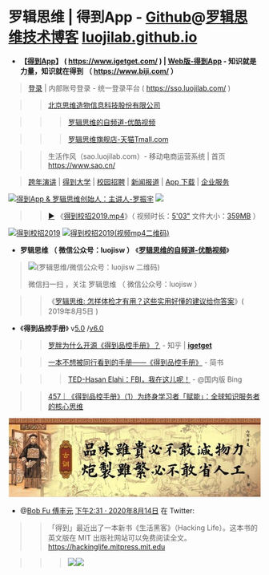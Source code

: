 # 罗辑思维 | 得到App - [Github](https://github.com/luojilab)@[罗辑思维技术博客](https://luojilab.github.io) [luojilab.github.io](https://blog.luojilab.com/)

-  **【[得到App](https://www.igetget.com/)】 ( https://www.igetget.com/ ) | [Web版-得到App](https://www.biji.com/) - 知识就是力量，知识就在得到 （ https://www.biji.com/ ）** 

>  [登录](https://sso.luojilab.com/) | 内部账号登录 - 统一登录平台 ( https://sso.luojilab.com/ ) 

>>  [北京思维造物信息科技股份有限公司](https://www.tianyancha.com/search?key=%E5%8C%97%E4%BA%AC%E6%80%9D%E7%BB%B4%E9%80%A0%E7%89%A9%E4%BF%A1%E6%81%AF%E7%A7%91%E6%8A%80%E8%82%A1%E4%BB%BD%E6%9C%89%E9%99%90%E5%85%AC%E5%8F%B8) 


>>>  [罗辑思维的自频道-优酷视频](https://i.youku.com/luojisw) 

>>>  [罗辑思维旗舰店-天猫Tmall.com](https://luojisiwei.tmall.com/)

>>  生活作风（sao.luojilab.com）- 移动电商运营系统 | 首页 https://www.sao.cn/ 

> [跨年演讲](https://www.igetget.com/speech) | [得到大学](https://www.igetget.com/university) | [校园招聘](https://www.igetget.com/join) | [新闻报道](https://www.igetget.com/news) | [App 下载](https://www.igetget.com/download) | [企业服务](https://qiye.igetget.com/)


<a href="https://piccdn.luojilab.com/fe-oss/default/MTUzMTk3MjMzMjQx.png">
<img src="https://camo.githubusercontent.com/25aa290992dd393a17a82b6a9068b79d768114db/68747470733a2f2f70696363646e2e6c756f6a696c61622e636f6d2f66652d6f73732f64656661756c742f4d54557a4d546b334d6a4d7a4d6a51782e706e67" border="0" alt="得到App & 罗辑思维创始人：主讲人-罗振宇" title="得到App & 罗辑思维创始人：主讲人-罗振宇"></a>

<img src="https://piccdn.luojilab.com/fe-oss/default/MTU1MTE2MTA2NTgw.png">
  
 >>  <a href="https://youtu.be/OAwlOhmDLcQ"  title="【Youtube视频】得到校招2019">▶</a> 《<a href="https://luoji-img.oss-cn-beijing.aliyuncs.com/fe-oss/default/%E5%BE%97%E5%88%B0%E6%A0%A1%E6%8B%9B2019.mp4" title="【得到官网】得到校招2019.mp4">得到校招2019.mp4</a>》（ 视频时长：<a href="https://v.youku.com/v_show/id_XNDI3Nzk5MzI0OA" title="【优酷视频】得到校招2019">5'03"</a> 文件大小：<a href="https://v.qq.com/x/page/b0900zu5xxp.html" title="【腾讯视频】得到校招2019">359MB</a> ）
 <p><a href="https://www.igetget.com/join">
<img src="https://raw.githubusercontent.com/taoste/Hello-World/master/eBook/%E3%80%8A%E5%BE%97%E5%88%B0%26%E7%BD%97%E8%BE%91%E6%80%9D%E7%BB%B4%E3%80%8B/%E5%BE%97%E5%88%B0%E6%A0%A1%E6%8B%9B2019.png" width="560" height="298"  alt="得到校招2019" title="得到校招2019"></a>
<a href="https://luoji-img.oss-cn-beijing.aliyuncs.com/fe-oss/default/%E5%BE%97%E5%88%B0%E6%A0%A1%E6%8B%9B2019.mp4">
<img src="https://raw.githubusercontent.com/taoste/Hello-World/master/eBook/%E3%80%8A%E5%BE%97%E5%88%B0%26%E7%BD%97%E8%BE%91%E6%80%9D%E7%BB%B4%E3%80%8B/%E5%BE%97%E5%88%B0%E6%A0%A1%E6%8B%9B2019(%E8%A7%86%E9%A2%91mp4%E4%BA%8C%E7%BB%B4%E7%A0%81).png" width="298" height="298"  alt="得到校招2019(视频mp4二维码)" title="【视频】得到校招2019.mp4"></a>
 </p>

-  **罗辑思维 （ 微信公众号：luojisw ）**  《[**罗辑思维的自频道-优酷视频**](https://i.youku.com/luojisw)》
> <p><img src="https://camo.githubusercontent.com/1432ba3c5b0dc5d5d14247bdc617a6b652029ed3/68747470733a2f2f6d702e77656978696e2e71712e636f6d2f6d702f7172636f64653f7363656e653d31303030303030342673697a653d313032265f5f62697a3d4d6a4d354e6a41784f5455344d413d3d266d69643d33303039323237363833266964783d3126736e3d35636139633366343930663161363731326634366265346238376233306562302673656e645f74696d653d" width="298" height="298"  alt="(罗辑思维/微信公众号：luojisw 二维码)" title="微信扫一扫，关注该公众号(罗辑思维/微信公众号：luojisw 二维码)"></p>
> <p>微信扫一扫 ，关注 罗辑思维 （ 微信公众号：luojisw ）</p> 

>> 《[罗辑思维: 怎样体检才有用？这些实用好懂的建议给你答案](https://mp.weixin.qq.com/s/_4Sa9kgHanIe2fg8mAVc4A)》( 2019年8月5日 )

- 《**得到品控手册**》 v[5.0](https://www.igetget.com/eBook/%E5%BE%97%E5%88%B0%E5%93%81%E6%8E%A7%E6%89%8B%E5%86%8C5.0?param=9rAsOHofB&token=nroX7MYDaKMjy7eNqrmOX6pnAQ5Vg049rNWJzxbE9LZl1o8RkGd2BPYv4x6d9meB) /[v6.0](
https://www.igetget.com/eBook/%E5%BE%97%E5%88%B0%E5%93%81%E6%8E%A7%E6%89%8B%E5%86%8C6.0?param=9rAsOHofB&token=Z1GDBjp8o9nDz1NZyd5MXvBj6RKEVwN4M9WAp4aGOkJmYQrLbP7e2glqxl9qNPeX)

>> [罗胖为什么开源《得到品控手册》？](https://zhuanlan.zhihu.com/p/27155216) - 知乎 | [**igetget**](https://github.com/taoste/Hello-World/blob/master/eBook/%E3%80%8A%E5%BE%97%E5%88%B0&%E7%BD%97%E8%BE%91%E6%80%9D%E7%BB%B4%E3%80%8B/get.md)

>> [一本不想被同行看到的手册——《得到品控手册》](https://www.jianshu.com/p/44595a2498ac) - 简书

>>> [TED-Hasan Elahi：FBI，我在这儿呢！](https://cn.bing.com/search?q=TED-Hasan+Elahi%EF%BC%9AFBI%EF%BC%8C%E6%88%91%E5%9C%A8%E8%BF%99%E5%84%BF%E5%91%A2%EF%BC%81) - @国内版 Bing

>> [457｜《得到品控手册》（1）为终身学习者「赋能」：全球知识服务者的核心思维](https://www.douban.com/note/671205996/)

>>> <a href="https://pic3.zhimg.com/v2-85f402f5adaa6876c454c5825e899fea_r.jpg">
<img src="https://github.com/taoste/Hello-World/blob/master/eBook/%E3%80%8A%E5%BE%97%E5%88%B0&%E7%BD%97%E8%BE%91%E6%80%9D%E7%BB%B4%E3%80%8B/fea_r.jpg?raw=true" title="【知乎】罗胖为什么开源《得到品控手册》？( https://zhuanlan.zhihu.com/p/27155216 )"></a>

 - @[Bob Fu 傅丰元](https://twitter.com/fm100/) [下午2:31 · 2020年8月14日](https://twitter.com/fm100/status/1294159631967645697) 在 Twitter: 

>> 「得到」最近出了一本新书《生活黑客》（Hacking Life）。这本书的英文版在 MIT 出版社网站可以免费阅读全文。https://hackinglife.mitpress.mit.edu

>>> <a href="https://pic3.zhimg.com/v2-85f402f5adaa6876c454c5825e899fea_r.jpg" title="「得到」最近出了一本新书《生活黑客》（Hacking Life）。这本书的英文版在 MIT 出版社网站可以免费阅读全文。https://hackinglife.mitpress.mit.edu"><img src="https://pbs.twimg.com/media/EfXHRLNU4AEsToQ?format=jpg&name=360x360" /><img src="https://pbs.twimg.com/media/EfXHRLOUcAA58yn?format=jpg&name=900x900" /></a>
